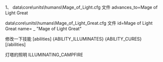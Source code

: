 1、
data\core\units\humans\Mage_of_Light.cfg 文件
advances_to=Mage of Light Great

data\core\units\humans\Mage_of_Light_Great.cfg 文件
id=Mage of Light Great
name= _ "Mage of Light Great"

修改一下技能
    [abilities]
        {ABILITY_ILLUMINATES}
        {ABILITY_CURES}
    [/abilities]

灯塔的照明
ILLUMINATING_CAMPFIRE

